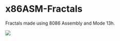 # x86ASM-Fractals
Fractals made using 8086 Assembly and Mode 13h.

![](https://github.com/ArTicZera/x86ASM-Fractals/blob/main/XOR%20Fractal/Tests/XOR.gif)
